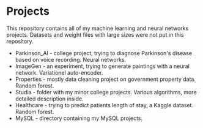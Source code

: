 # Projects

This repository contains all of my machine learning and neural networks projects. Datasets and weight files with large sizes were not put in this repository.

* Parkinson_AI - college project, trying to diagnose Parkinson's disease based on voice recording. Neural networks.
* ImageGen - an experiment, trying to generate paintings with a neural network. Variationel auto-encoder.
* Properties - mostly data cleaning project on government property data. Random forest.
* Studia - folder with my minor college projects. Various algorithms, more detailed description inside.
* Healthcare - trying to predict patients length of stay, a Kaggle dataset. Random forest.
* MySQL - directory containing my MySQL projects.
